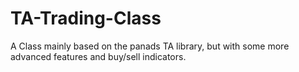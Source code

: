 # TA-Trading-Class
A Class mainly based on the panads TA library, but with some more advanced features and buy/sell indicators.
